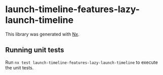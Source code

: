 # launch-timeline-features-lazy-launch-timeline

This library was generated with [Nx](https://nx.dev).

## Running unit tests

Run `nx test launch-timeline-features-lazy-launch-timeline` to execute the unit tests.
